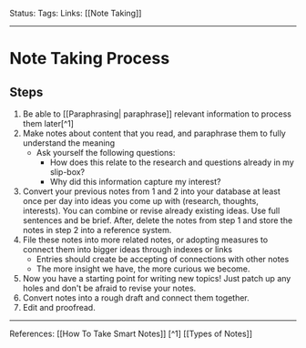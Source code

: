 Status:
Tags:
Links: [[Note Taking]]
___
# Note Taking Process
## Steps
1. Be able to [[Paraphrasing| paraphrase]] relevant information to process them later[^1]
3. Make notes about content that you read, and paraphrase them to fully understand the meaning
	- Ask yourself the following questions:
		- How does this relate to the research and questions already in my slip-box?
		- Why did this information capture my interest?
4.  Convert your previous notes from 1 and 2 into your database at least once per day into ideas you come up with (research, thoughts, interests). You can combine or revise already existing ideas. Use full sentences and be brief. After, delete the notes from step 1 and store the notes in step 2 into a reference system.
5.  File these notes into more related notes, or adopting measures to connect them into bigger ideas through indexes or links
	- Entries should create be accepting of connections with other notes
	- The more insight we have, the more curious we become.
6.  Now you have a starting point for writing new topics! Just patch up any holes and don't be afraid to revise your notes.
7.  Convert notes into a rough draft and connect them together.
8.  Edit and proofread.

___
References: [[How To Take Smart Notes]]
[^1]  [[Types of Notes]]